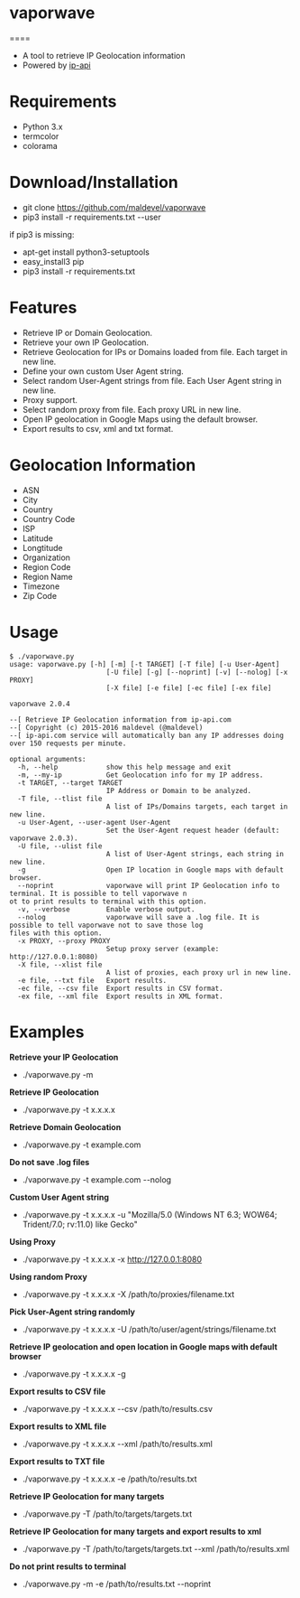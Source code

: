 # vaporwave
====
* A tool to retrieve IP Geolocation information
* Powered by [ip-api](http://ip-api.com/docs/)


Requirements
=====
* Python 3.x
* termcolor
* colorama


Download/Installation
====
* git clone https://github.com/maldevel/vaporwave
* pip3 install -r requirements.txt --user

if pip3 is missing:
* apt-get install python3-setuptools
* easy_install3 pip
* pip3 install -r requirements.txt


Features
====
* Retrieve IP or Domain Geolocation.
* Retrieve your own IP Geolocation.
* Retrieve Geolocation for IPs or Domains loaded from file. Each target in new line.
* Define your own custom User Agent string.
* Select random User-Agent strings from file. Each User Agent string in new line.
* Proxy support.
* Select random proxy from file. Each proxy URL in new line.
* Open IP geolocation in Google Maps using the default browser.
* Export results to csv, xml and txt format.


Geolocation Information
====
* ASN
* City
* Country
* Country Code
* ISP
* Latitude
* Longtitude
* Organization
* Region Code
* Region Name
* Timezone
* Zip Code


Usage
====
```
$ ./vaporwave.py
usage: vaporwave.py [-h] [-m] [-t TARGET] [-T file] [-u User-Agent]
                        [-U file] [-g] [--noprint] [-v] [--nolog] [-x PROXY]
                        [-X file] [-e file] [-ec file] [-ex file]

vaporwave 2.0.4

--[ Retrieve IP Geolocation information from ip-api.com
--[ Copyright (c) 2015-2016 maldevel (@maldevel)
--[ ip-api.com service will automatically ban any IP addresses doing over 150 requests per minute.

optional arguments:
  -h, --help            show this help message and exit
  -m, --my-ip           Get Geolocation info for my IP address.
  -t TARGET, --target TARGET
                        IP Address or Domain to be analyzed.
  -T file, --tlist file
                        A list of IPs/Domains targets, each target in new line.
  -u User-Agent, --user-agent User-Agent
                        Set the User-Agent request header (default: vaporwave 2.0.3).
  -U file, --ulist file
                        A list of User-Agent strings, each string in new line.
  -g                    Open IP location in Google maps with default browser.
  --noprint             vaporwave will print IP Geolocation info to terminal. It is possible to tell vaporwave n
ot to print results to terminal with this option.
  -v, --verbose         Enable verbose output.
  --nolog               vaporwave will save a .log file. It is possible to tell vaporwave not to save those log
files with this option.
  -x PROXY, --proxy PROXY
                        Setup proxy server (example: http://127.0.0.1:8080)
  -X file, --xlist file
                        A list of proxies, each proxy url in new line.
  -e file, --txt file   Export results.
  -ec file, --csv file  Export results in CSV format.
  -ex file, --xml file  Export results in XML format.
```
  

Examples
====
**Retrieve your IP Geolocation**
* ./vaporwave.py -m

**Retrieve IP Geolocation**
* ./vaporwave.py -t x.x.x.x

**Retrieve Domain Geolocation**
* ./vaporwave.py -t example.com

**Do not save .log files**
* ./vaporwave.py -t example.com --nolog

**Custom User Agent string** 
* ./vaporwave.py -t x.x.x.x -u "Mozilla/5.0 (Windows NT 6.3; WOW64; Trident/7.0; rv:11.0) like Gecko"

**Using Proxy**
* ./vaporwave.py -t x.x.x.x -x http://127.0.0.1:8080

**Using random Proxy**
* ./vaporwave.py -t x.x.x.x -X /path/to/proxies/filename.txt

**Pick User-Agent string randomly**
* ./vaporwave.py -t x.x.x.x -U /path/to/user/agent/strings/filename.txt

**Retrieve IP geolocation and open location in Google maps with default browser**
* ./vaporwave.py -t x.x.x.x -g

**Export results to CSV file**
* ./vaporwave.py -t x.x.x.x --csv /path/to/results.csv

**Export results to XML file**
* ./vaporwave.py -t x.x.x.x --xml /path/to/results.xml

**Export results to TXT file**
* ./vaporwave.py -t x.x.x.x -e /path/to/results.txt

**Retrieve IP Geolocation for many targets**
* ./vaporwave.py -T /path/to/targets/targets.txt

**Retrieve IP Geolocation for many targets and export results to xml**
* ./vaporwave.py -T /path/to/targets/targets.txt --xml /path/to/results.xml

**Do not print results to terminal**
* ./vaporwave.py -m -e /path/to/results.txt --noprint 
